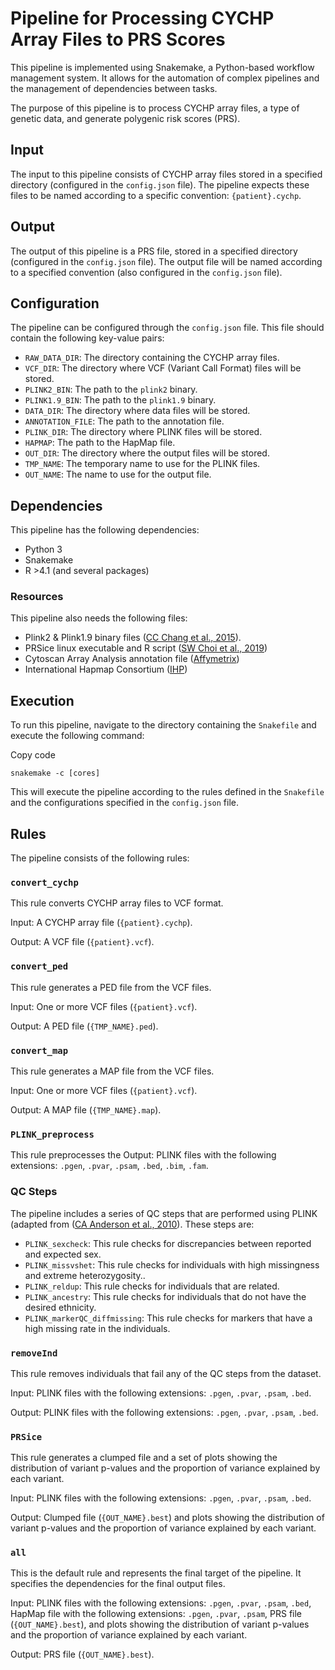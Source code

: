 
# Pipeline for Processing CYCHP Array Files to PRS Scores

This pipeline is implemented using Snakemake, a Python-based workflow management system. It allows for the automation of complex pipelines and the management of dependencies between tasks.

The purpose of this pipeline is to process CYCHP array files, a type of genetic data, and generate polygenic risk scores (PRS).

## Input

The input to this pipeline consists of CYCHP array files stored in a specified directory (configured in the `config.json` file). The pipeline expects these files to be named according to a specific convention: `{patient}.cychp`.

## Output

The output of this pipeline is a PRS file, stored in a specified directory (configured in the `config.json` file). The output file will be named according to a specified convention (also configured in the `config.json` file).

## Configuration

The pipeline can be configured through the `config.json` file. This file should contain the following key-value pairs:

-   `RAW_DATA_DIR`: The directory containing the CYCHP array files.
-   `VCF_DIR`: The directory where VCF (Variant Call Format) files will be stored.
-   `PLINK2_BIN`: The path to the `plink2` binary.
-   `PLINK1.9_BIN`: The path to the `plink1.9` binary.
-   `DATA_DIR`: The directory where data files will be stored.
-   `ANNOTATION_FILE`: The path to the annotation file.
-   `PLINK_DIR`: The directory where PLINK files will be stored.
-   `HAPMAP`: The path to the HapMap file.
-   `OUT_DIR`: The directory where the output files will be stored.
-  `TMP_NAME`: The temporary name to use for the PLINK files.
-   `OUT_NAME`: The name to use for the output file.

## Dependencies

This pipeline has the following dependencies:

-   Python 3
-   Snakemake
-   R >4.1 (and several packages)
 

### Resources

This pipeline also needs the following files:

- Plink2 & Plink1.9 binary files ([CC Chang et al., 2015](https://academic.oup.com/gigascience/article/4/1/s13742-015-0047-8/2707533)).
- PRSice linux executable and R script ([SW Choi et al., 2019](https://academic.oup.com/gigascience/article/8/7/giz082/5532407))
- Cytoscan Array Analysis annotation file ([Affymetrix](https://www.affymetrix.com/api/downloads/na33/genotyping/))
-  International Hapmap Consortium ([IHP](https://www.genome.gov/10001688/international-hapmap-project)) 
 

## Execution

To run this pipeline, navigate to the directory containing the `Snakefile` and execute the following command:

Copy code

`snakemake -c [cores]` 

This will execute the pipeline according to the rules defined in the `Snakefile` and the configurations specified in the `config.json` file.

## Rules

The pipeline consists of the following rules:

### `convert_cychp`

This rule converts CYCHP array files to VCF format.

Input: A CYCHP array file (`{patient}.cychp`).

Output: A VCF file (`{patient}.vcf`).

### `convert_ped`

This rule generates a PED file from the VCF files.

Input: One or more VCF files (`{patient}.vcf`).

Output: A PED file (`{TMP_NAME}.ped`).

### `convert_map`

This rule generates a MAP file from the VCF files.

Input: One or more VCF files (`{patient}.vcf`).

Output: A MAP file (`{TMP_NAME}.map`).

### `PLINK_preprocess`

This rule preprocesses the
Output: PLINK files with the following extensions: `.pgen`, `.pvar`, `.psam`, `.bed`, `.bim`, `.fam`.

### QC Steps
The pipeline includes a series of QC steps that are performed using PLINK (adapted from ([CA Anderson et al., 2010](https://pubmed.ncbi.nlm.nih.gov/21085122/)). These steps are:

-   `PLINK_sexcheck`: This rule checks for discrepancies between reported and expected sex.
-   `PLINK_missvshet`: This rule checks for individuals with high missingness and extreme heterozygosity..
-   `PLINK_reldup`:  This rule checks for individuals that are related. 
-  `PLINK_ancestry`: This rule checks for individuals that do not have the desired ethnicity.
-  `PLINK_markerQC_diffmissing`: This rule checks for markers that have a high missing rate in the individuals. 

### `removeInd`

This rule removes individuals that fail any of the QC steps from the dataset.

Input: PLINK files with the following extensions: `.pgen`, `.pvar`, `.psam`, `.bed`.

Output: PLINK files with the following extensions: `.pgen`, `.pvar`, `.psam`, `.bed`.


### `PRSice`

This rule generates a clumped file and a set of plots showing the distribution of variant p-values and the proportion of variance explained by each variant.

Input: PLINK files with the following extensions: `.pgen`, `.pvar`, `.psam`, `.bed`.

Output: Clumped file (`{OUT_NAME}.best`) and plots showing the distribution of variant p-values and the proportion of variance explained by each variant.

### `all`

This is the default rule and represents the final target of the pipeline. It specifies the dependencies for the final output files.

Input: PLINK files with the following extensions: `.pgen`, `.pvar`, `.psam`, `.bed`, HapMap file with the following extensions: `.pgen`, `.pvar`, `.psam`, PRS file (`{OUT_NAME}.best`), and plots showing the distribution of variant p-values and the proportion of variance explained by each variant.

Output: PRS file (`{OUT_NAME}.best`).
